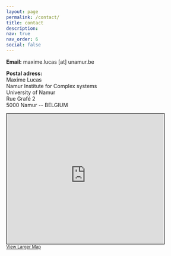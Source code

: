 ```yaml
---
layout: page
permalink: /contact/
title: contact
description: 
nav: true
nav_order: 6
social: false
---
```



**Email:** maxime.lucas [at] unamur.be  

**Postal adress:**  
Maxime Lucas  
Namur Institute for Complex systems   
University of Namur   
Rue Grafé 2   
5000 Namur -- BELGIUM  

<iframe width="425" height="350" src="https://www.openstreetmap.org/export/embed.html?bbox=4.8582127690315255%2C50.46585188345008%2C4.86046314239502%2C50.46717333681444&amp;layer=mapnik" style="border: 1px solid black"></iframe><br/><small><a href="https://www.openstreetmap.org/#map=19/50.46651/4.85934">View Larger Map</a></small>
